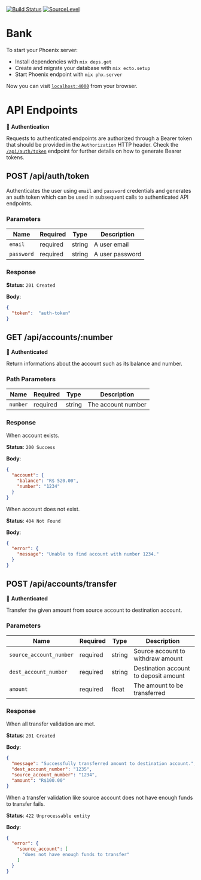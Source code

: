 [![Build Status](https://travis-ci.org/davidbrusius/bank.svg?branch=master)](https://travis-ci.org/davidbrusius/bank) [![SourceLevel](https://app.sourcelevel.io/github/davidbrusius/bank.svg)](https://app.sourcelevel.io/github/davidbrusius/bank)

# Bank

To start your Phoenix server:

  * Install dependencies with `mix deps.get`
  * Create and migrate your database with `mix ecto.setup`
  * Start Phoenix endpoint with `mix phx.server`

Now you can visit [`localhost:4000`](http://localhost:4000) from your browser.

# API Endpoints

🔐 **Authentication**

Requests to authenticated endpoints are authorized through a Bearer token that should be provided in the `Authorization` HTTP header. Check the [`/api/auth/token`](#post-apiauthtoken) endpoint for further details on how to generate Bearer tokens.


## POST /api/auth/token

Authenticates the user using `email` and `password` credentials and generates an auth token which can be used in subsequent calls to authenticated API endpoints.

### Parameters

Name       | Required | Type   | Description     |
-----------|----------|--------|-----------------|
`email`    | required | string | A user email    |
`password` | required | string | A user password |

### Response

**Status**: `201 Created`

**Body**:
```json
{
  "token":  "auth-token"
}
```

## GET /api/accounts/:number

🔐 **Authenticated**

Return informations about the account such as its balance and number.

### Path Parameters

Name        | Required | Type   | Description        |
------------|----------|--------|--------------------|
`number`    | required | string | The account number |

### Response

When account exists.

**Status**: `200 Success`

**Body**:
```json
{
  "account": {
    "balance": "R$ 520.00",
    "number": "1234"
  }
}
```

When account does not exist.

**Status**: `404 Not Found`

**Body**:
```json
{
  "error": {
    "message": "Unable to find account with number 1234."
  }
}
```

## POST /api/accounts/transfer

🔐 **Authenticated**

Transfer the given amount from source account to destination account.

### Parameters

Name                     | Required | Type   | Description                           |
-------------------------|----------|--------|---------------------------------------|
`source_account_number`  | required | string | Source account to withdraw amount     |
`dest_account_number`    | required | string | Destination account to deposit amount |
`amount`                 | required | float  | The amount to be transferred          |

### Response

When all transfer validation are met.

**Status**: `201 Created`

**Body**:
```json
{
  "message": "Successfully transferred amount to destination account.",
  "dest_account_number": "1235",
  "source_account_number": "1234",
  "amount": "R$100.00"
}
```

When a transfer validation like source account does not have enough funds to transfer fails.

**Status**: `422 Unprocessable entity`

**Body**:
```json
{
  "error": {
    "source_account": [
      "does not have enough funds to transfer"
    ]
  }
}
```
